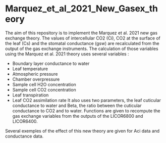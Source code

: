 # Marquez_et_al_2021_New_Gasex_theory
 The aim of this repository is to implement the Marquez et al. 2021 new gas exchange theory.
 The values of intercellular CO2 (Ci), CO2 at the surface of the leaf (Cs) and the stomatal conductance (gsw) are recalculated from the output of the gas exchange instruments.
 The calculation of those variables using the Marquez et al. 2021 theory uses several variables :
 - Boundary layer conductance to water
 - Leaf temperature
 - Atmospheric pressure
 - Chamber overpressure
 - Sample cell H2O concentration
 - Sample cell CO2 concentration
 - Leaf transpiration
 - Leaf CO2 assimilation rate
It also uses two parameters, the leaf cuticular conductance to water and Beta, the ratio between the cuticular conductance to CO2 and to water. 
Functions are given to recompute the gas exchange variables from the outputs of the LICOR6800 and LICOR6400.

Several exemples of the effect of this new theory are given for Aci data and conductance data.
